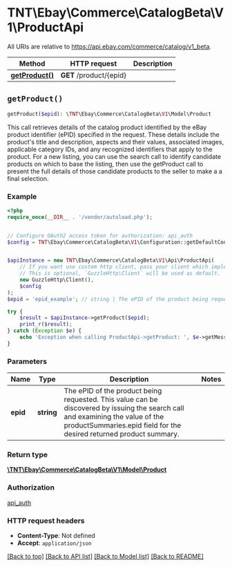 # TNT\Ebay\Commerce\CatalogBeta\V1\ProductApi

All URIs are relative to https://api.ebay.com/commerce/catalog/v1_beta.

Method | HTTP request | Description
------------- | ------------- | -------------
[**getProduct()**](ProductApi.md#getProduct) | **GET** /product/{epid} | 


## `getProduct()`

```php
getProduct($epid): \TNT\Ebay\Commerce\CatalogBeta\V1\Model\Product
```



This call retrieves details of the catalog product identified by the eBay product identifier (ePID) specified in the request. These details include the product's title and description, aspects and their values, associated images, applicable category IDs, and any recognized identifiers that apply to the product. For a new listing, you can use the search call to identify candidate products on which to base the listing, then use the getProduct call to present the full details of those candidate products to the seller to make a a final selection.

### Example

```php
<?php
require_once(__DIR__ . '/vendor/autoload.php');


// Configure OAuth2 access token for authorization: api_auth
$config = TNT\Ebay\Commerce\CatalogBeta\V1\Configuration::getDefaultConfiguration()->setAccessToken('YOUR_ACCESS_TOKEN');


$apiInstance = new TNT\Ebay\Commerce\CatalogBeta\V1\Api\ProductApi(
    // If you want use custom http client, pass your client which implements `GuzzleHttp\ClientInterface`.
    // This is optional, `GuzzleHttp\Client` will be used as default.
    new GuzzleHttp\Client(),
    $config
);
$epid = 'epid_example'; // string | The ePID of the product being requested. This value can be discovered by issuing the search call and examining the value of the productSummaries.epid field for the desired returned product summary.

try {
    $result = $apiInstance->getProduct($epid);
    print_r($result);
} catch (Exception $e) {
    echo 'Exception when calling ProductApi->getProduct: ', $e->getMessage(), PHP_EOL;
}
```

### Parameters

Name | Type | Description  | Notes
------------- | ------------- | ------------- | -------------
 **epid** | **string**| The ePID of the product being requested. This value can be discovered by issuing the search call and examining the value of the productSummaries.epid field for the desired returned product summary. |

### Return type

[**\TNT\Ebay\Commerce\CatalogBeta\V1\Model\Product**](../Model/Product.md)

### Authorization

[api_auth](../../README.md#api_auth)

### HTTP request headers

- **Content-Type**: Not defined
- **Accept**: `application/json`

[[Back to top]](#) [[Back to API list]](../../README.md#endpoints)
[[Back to Model list]](../../README.md#models)
[[Back to README]](../../README.md)
